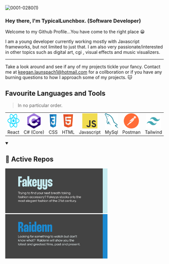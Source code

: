 


![0001-0280(1)](https://github.com/Typicallunchbox/Typicallunchbox/assets/41709116/5bf7d67b-c32c-4e58-96bf-41d24ae3c3d3)


<h3 align="left">Hey there, I'm TypicalLunchbox. (Software Developer)</h3>


Welcome to my Github Profile...You have come to the right place 😀

I am a young developer currently working mostly with Javascript frameworks, but not limited to just that. I am also very passionate/interested in other topics
such as digital art, cgi , visual effects and music visualizers.
*     *     *     *     *     *     *     *     *     *     *     *     *     *     *     *     *     *     *     *     *     *     *     *     *     *     *     *     

Take a look around and see if any of my projects tickle your fancy.
Contact me at keegan.launspach1@hotmail.com for a collboration or if you have any burning questions to how I approach some of my projects. 🐱

<!-- 
## Demo

![Demo Doccou alpha](http://share.gifyoutube.com/KzB6Gb.gif) -->

<h2 align="left" id="macropower-tech">Favourite Languages and Tools</h2>

> In no particular order.
> 
<table>
  <tr>
    <td align="center" width="96">
      <a href="#typicallunchbox" >
        <img src="./icons/reactjs.svg" width="48" height="48" alt="React" />
      </a>
      <br>React
    </td>
    <td align="center" width="96">
      <a href="#typicallunchbox">
        <img src="./icons/c-sharp.svg" width="48" height="48" alt="C#" />
      </a>
      <br>C#&nbsp;(Core)
    </td>
<!--     <td align="center" width="96">
      <a href="#macropower-tech">
        <img src="./img/python-original.svg" width="48" height="48" alt="Python" />
      </a>
      <br>Python
    </td> -->
    <td align="center" width="96">
      <a href="#typicallunchbox">
        <img src="./icons/css3.svg" width="48" height="48" alt="Css" />
      </a>
      <br>CSS
    </td>
    <td align="center" width="96">
      <a href="#typicallunchbox">
        <img src="./icons/html5.svg" width="48" height="48" alt="Html" />
      </a>
      <br>HTML
    </td>
    <td align="center" width="96">
      <a href="#typicallunchbox">
        <img src="./icons/js.svg" width="48" height="48" alt="Javascript" />
      </a>
      <br>Javascript
    </td>
    <td align="center" width="96">
      <a href="#typicallunchbox">
        <img src="./icons/mysql.svg" width="48" height="48" alt="MySql" />
      </a>
      <br>MySql
    </td>
    <td align="center" width="96"> 
      <a href="#typicallunchbox" >
        <img src="./icons/postman.svg" width="48" height="48" alt="Postman" />
      </a>
      <br>Postman
    </td>
    <td align="center"  width="96">
      <a href="#typicallunchbox">
        <img src="./icons/tailwind.svg" width="48" height="48" alt="Tailwind" />
      </a>
      <br>Tailwind
    </td>
    <td align="center" width="96"> 
      <a href="#typicallunchbox" >
        <img src="./icons/figma.svg" width="48" height="48" alt="Figma" />
      </a>
      <br>Figma
    </td>
  </tr>
</table>

<details open> 
  <summary><h2>📘 Active Repos</h2></summary>

  <!-- Repo info cards - https://github.com/anuraghazra/github-readme-stats -->
  <!-- Small repo cards (fork) - https://github.com/DenverCoder1/github-readme-stats -->
  <p align="left">
    <a href="https://github.com/Typicallunchbox/fakeyys-ecommerce"><img width="325" src="./icons/fakeyys-project.png" alt="Fakeyys"></a>
    <a href="https://github.com/Typicallunchbox/Raidenn3.0"><img width="325" src="./icons/raidenn-project.jpg" alt="Raidenn"></a>
  </p>
<!-- 
  <a href="https://github.com/DenverCoder1?tab=repositories&sort=stargazers"><img alt="All Repositories" title="All Repositories" src="https://custom-icon-badges.demolab.com/badge/-Click%20Here%20For%20All%20My%20Repos-161B22?style=for-the-badge&logoColor=white&logo=repo"/></a> -->
</details>
